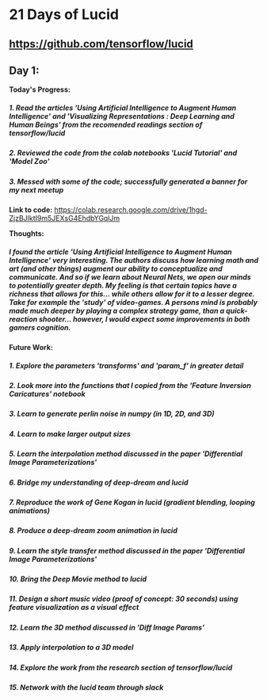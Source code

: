 # 21 Days of Lucid
## https://github.com/tensorflow/lucid
## Day 1: 
**Today's Progress:**
##### 1. Read the articles 'Using Artificial Intelligence to Augment Human Intelligence' and 'Visualizing Representations : Deep Learning and Human Beings' from the recomended readings section of tensorflow/lucid
##### 2. Reviewed the code from the colab notebooks 'Lucid Tutorial' and 'Model Zoo'
##### 3. Messed with some of the code; successfully generated a banner for my next meetup

**Link to code:** https://colab.research.google.com/drive/1hgd-ZjzBJIktI9m5JEXsG4EhdbYGqlJm

**Thoughts:**
##### I found the article 'Using Artificial Intelligence to Augment Human Intelligence' very interesting. The authors discuss how learning math and art (and other things) augment our ability to conceptualize and communicate. And so if we learn about Neural Nets, we open our minds to potentially greater depth. My feeling is that certain topics have a richness that allows for this... while others allow for it to a lesser degree. Take for example the 'study' of video-games. A persons mind is probably made much deeper by playing a complex strategy game, than a quick-reaction shooter... however, I would expect some improvements in both gamers cognition. 

**Future Work:**
##### 1. Explore the parameters 'transforms' and 'param_f' in greater detail
##### 2. Look more into the functions that I copied from the 'Feature Inversion Caricatures' notebook
##### 3. Learn to generate perlin noise in numpy (in 1D, 2D, and 3D)
##### 4. Learn to make larger output sizes
##### 5. Learn the interpolation method discussed in the paper 'Differential Image Parameterizations'
##### 6. Bridge my understanding of deep-dream and lucid
##### 7. Reproduce the work of Gene Kogan in lucid (gradient blending, looping animations)
##### 8. Produce a deep-dream zoom animation in lucid
##### 9. Learn the style transfer method discussed in the paper 'Differential Image Parameterizations'
##### 10. Bring the Deep Movie method to lucid
##### 11. Design a short music video (proof of concept: 30 seconds) using feature visualization as a visual effect
##### 12. Learn the 3D method discussed in 'Diff Image Params'
##### 13. Apply interpolation to a 3D model
##### 14. Explore the work from the research section of tensorflow/lucid
##### 15. Network with the lucid team through slack
